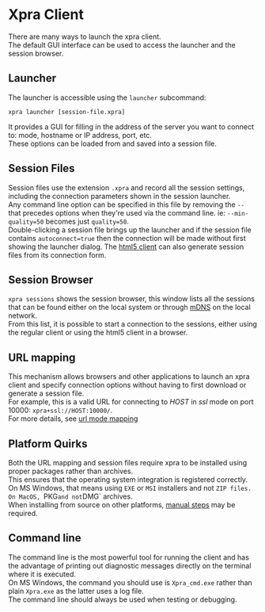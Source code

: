 # Xpra Client

There are many ways to launch the xpra client. \
The default GUI interface can be used to access the launcher and the session browser.

## Launcher
The launcher is accessible using the `launcher` subcommand:
```shell
xpra launcher [session-file.xpra]
```
It provides a GUI for filling in the address of the server you want to connect to: mode, hostname or IP address, port, etc. \
These options can be loaded from and saved into a session file.

## Session Files
Session files use the extension `.xpra` and record all the session settings, including the connection parameters shown in the session launcher. \
Any command line option can be specified in this file by removing the `--` that precedes options when they're used via the command line.
ie: `--min-quality=50` becomes just `quality=50`. \
Double-clicking a session file brings up the launcher and if the session file contains `autoconnect=true` then the connection will be made without first showing the launcher dialog.
The [html5 client](https://github.com/Xpra-org/xpra-html5) can also generate session files from its connection form.

## Session Browser
`xpra sessions` shows the session browser, this window lists all the sessions that can be found either on the local system or through [mDNS](../Network/Multicast-DNS.md) on the local network. \
From this list, it is possible to start a connection to the sessions, either using the regular client or using the html5 client in a browser.

## URL mapping
This mechanism allows browsers and other applications to launch an xpra client and specify connection options without having to first download or generate a session file. \
For example, this is a valid URL for connecting to _HOST_ in _ssl_ mode on port 10000: `xpra+ssl://HOST:10000/`. \
For more details, see [url mode mapping](https://github.com/Xpra-org/xpra/issues/1894#issue-792112051)

## Platform Quirks
Both the URL mapping and session files require xpra to be installed using proper packages rather than archives. \
This ensures that the operating system integration is registered correctly. \
On MS Windows, that means using `EXE` or `MSI` installers and not `ZIP files. On MacOS, `PKG` and not `DMG` archives. \
When installing from source on other platforms, [manual steps](https://github.com/Xpra-org/xpra/issues/1894#issuecomment-765501182) may be required.

## Command line
The command line is the most powerful tool for running the client and has the advantage of printing out diagnostic messages directly
on the terminal where it is executed. \
On MS Windows, the command you should use is `Xpra_cmd.exe` rather than plain `Xpra.exe` as  the latter uses a log file. \
The command line should always be used when testing or debugging.

